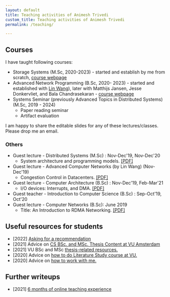 ```yaml
---
layout: default
title: Teaching activities of Animesh Trivedi
custom_title: Teaching activities of Animesh Trivedi
permalink: /teaching/

---
```

## Courses 
I have taught following courses: 
  * Storage Systems (M.Sc, 2020-2023) - started and establish by me from scratch, [course webpage](/course-stosys)
  * Advanced Network Programming (B.Sc, 2020- 2023) - started and established with [Lin Wang](https://linwang.info/)), later with Matthijs Jansen, Jesse Donkervliet, and Bala Chandrasekaran   - [course webpage](/course-anp) 
  * Systems Seminar (previously Advanced Topics in Distributed Systems) (M.Sc, 2019 - 2024)
    * Paper reading seminar
    * Artifact evaluation

I am happy to share the editable slides for any of these lectures/classes. Please drop me an email. 

### Others
  * Guest lecture - Distributed Systems (M.Sc) : Nov-Dec'19, Nov-Dec'20
    * System architecture and programming models. [[PDF]](https://github.com/animeshtrivedi/animeshtrivedi.github.io/raw/master/files/2020/2020-pm-sa-ds.pdf)
  * Guest lecture - Advanced Computer Networks (by Lin Wang) (Nov-Dec'19) 
    * Congestion Control in Datacenters. [[PDF]](https://github.com/animeshtrivedi/animeshtrivedi.github.io/raw/master/files/2019/2019-adv-network-Congestion-Control-in-Data-Centers.pdf)
  * Guest lecture - Computer Architecture (B.Sc) : Nov-Dec'19, Feb-Mar'21
    * I/O devices: Interrupts, and DMA. [[PDF]](https://github.com/animeshtrivedi/animeshtrivedi.github.io/raw/master/files/2019/2019-comparch-io.pdf)
  * Guest teacher - Introduction to Computer Science (B.Sc) : Sep-Oct'19, Oct'20
  * Guest lecture - Computer Networks (B.Sc): June 2019
    * Title: An Introduction to RDMA Networking. [[PDF]](https://github.com/animeshtrivedi/animeshtrivedi.github.io/raw/master/files/2019/2019-bsc-Introduction-to-RDMA-Networking.pdf)

## Useful resources for students 
  * [2022] [Asking for a recommendation](/asking-for-recommendation/)
  * [2021] Advice on [CS BSc. and MSc. Thesis Content at VU Amsterdam](/thesis-content-advice/)
  * [2021] VU BSc and MSc [thesis-related resources.](/thesis-resources)
  * [2020] Advice on [how to do Literature Study course at VU.](/lit-study/)
  * [2020] Advice on [how to work with me.](/advice/)
 
## Further writeups 
  * [2021] [6 months of online teaching experience](/2020-online-teaching/)
